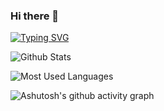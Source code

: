 ### Hi there 👋

<!--
**BigbigShark/BigbigShark** is a ✨ _special_ ✨ repository because its `README.md` (this file) appears on your GitHub profile.

Here are some ideas to get you started:

- 🔭 I’m currently working on ...
- 🌱 I’m currently learning ...
- 👯 I’m looking to collaborate on ...
- 🤔 I’m looking for help with ...
- 💬 Ask me about ...
- 📫 How to reach me: ...
- 😄 Pronouns: ...
- ⚡ Fun fact: ...
-->
[![Typing SVG](https://readme-typing-svg.demolab.com/?lines=I+am+Bridge+Yao;A+Student+Major+in+CS@HUST)](https://git.io/typing-svg)

![Github Stats](https://github-readme-stats.vercel.app/api?username=BigbigShark&show_icons=true&theme=dark&count_private=true)

![Most Used Languages](https://github-readme-stats.vercel.app/api/top-langs/?username=BigbigShark&theme=dark&layout=compact)

![Ashutosh's github activity graph](https://github-readme-activity-graph.cyclic.app/graph?username=BigbigShark&theme=react-dark)


<!--
![Metrics](https://metrics.lecoq.io/BigbigShark?template=classic&base=header%2C%20activity%2C%20community%2C%20repositories%2C%20metadata&base.indepth=false&base.hireable=false&base.skip=false&config.timezone=Asia%2FShanghai)

[![trophy](https://github-profile-trophy.vercel.app/?username=BigbigShark)](https://github.com/ryo-ma/github-profile-trophy)
-->

